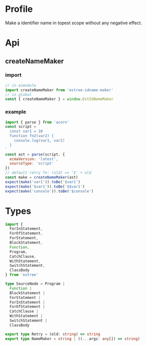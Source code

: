 # Profile
Make a identifier name in topest scope without any negative effect.
# Api
## createNameMaker
### import
```javascript
// in esmodule
import createNameMaker from 'estree-idname-maker'
// in global
const { createNameMaker } = window.EstIdNameMaker
```
### example
```javascript
import { parse } from 'acorn'
const script = `
  const var1 = 10
  function fn2(var2) {
    console.log(var1, var2)
  }
`
const ast = parse(script, {
  ecmaVersion: 'latest',
  sourceType: 'script' 
})
// default retry fn: (old) => '$' + old
const make = createNameMaker(ast)
expect(make('var1')).toBe('$var1')
expect(make('$var1')).toBe('$$var1')
expect(make('console')).toBe('$console')
```
# Types
```typescript
import {
  ForInStatement,
  ForOfStatement,
  ForStatement,
  BlockStatement,
  Function,
  Program,
  CatchClause,
  WithStatement,
  SwitchStatement,
  ClassBody
} from 'estree'

type SourceNode = Program |
  Function |
  BlockStatement |
  ForStatement |
  ForInStatement |
  ForOfStatement |
  CatchClause |
  WithStatement |
  SwitchStatement |
  ClassBody

export type Retry = (old: string) => string
export type NameMaker = string | ((...args: any[]) => string)
```